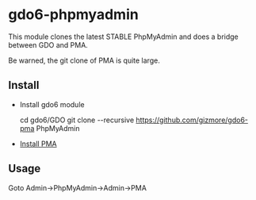 # gdo6-phpmyadmin

This module clones the latest STABLE PhpMyAdmin and does a bridge between GDO and PMA.

Be warned, the git clone of PMA is quite large.


## Install

- Install gdo6 module

    cd gdo6/GDO
    git clone --recursive https://github.com/gizmore/gdo6-pma PhpMyAdmin
    
- [Install PMA](https://docs.phpmyadmin.net/en/latest/setup.html#installing-from-git)


## Usage

Goto Admin->PhpMyAdmin->Admin->PMA

